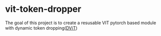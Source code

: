 # vit-token-dropper

The goal of this project is to create a resusable VIT pytorch based module with dynamic token dropping([DViT](https://github.com/raoyongming/DynamicViT))

